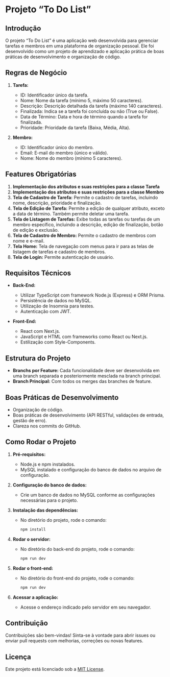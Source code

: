 # Projeto “To Do List”

## Introdução

O projeto “To Do List” é uma aplicação web desenvolvida para gerenciar tarefas e membros em uma plataforma de organização pessoal. Ele foi desenvolvido como um projeto de aprendizado e aplicação prática de boas práticas de desenvolvimento e organização de código.

## Regras de Negócio

1. **Tarefa:**
   - ID: Identificador único da tarefa.
   - Nome: Nome da tarefa (mínimo 5, máximo 50 caracteres).
   - Descrição: Descrição detalhada da tarefa (máximo 140 caracteres).
   - Finalizada: Indica se a tarefa foi concluída ou não (True ou False).
   - Data de Término: Data e hora de término quando a tarefa for finalizada.
   - Prioridade: Prioridade da tarefa (Baixa, Média, Alta).

2. **Membro:**
   - ID: Identificador único do membro.
   - Email: E-mail do membro (único e válido).
   - Nome: Nome do membro (mínimo 5 caracteres).

## Features Obrigatórias

1. **Implementação dos atributos e suas restrições para a classe Tarefa**
2. **Implementação dos atributos e suas restrições para a classe Membro**
3. **Tela de Cadastro de Tarefa:** Permite o cadastro de tarefas, incluindo nome, descrição, prioridade e finalização.
4. **Tela de Edição de Tarefa:** Permite a edição de qualquer atributo, exceto a data de término. Também permite deletar uma tarefa.
5. **Tela de Listagem de Tarefas:** Exibe todas as tarefas ou tarefas de um membro específico, incluindo a descrição, edição de finalização, botão de edição e exclusão.
6. **Tela de Cadastro de Membro:** Permite o cadastro de membros com nome e e-mail.
7. **Tela Home:** Tela de navegação com menus para ir para as telas de listagem de tarefas e cadastro de membros.
8. **Tela de Login:** Permite autenticação de usuário.

## Requisitos Técnicos

- **Back-End:**
  - Utilizar TypeScript com framework Node.js (Express) e ORM Prisma.
  - Persistência de dados no MySQL.
  - Utilização de Insomnia para testes.
  - Autenticação com JWT.

- **Front-End:**
  - React com Next.js.
  - JavaScript e HTML com frameworks como React ou Next.js.
  - Estilização com Style-Components.

## Estrutura do Projeto

- **Branchs por Feature:** Cada funcionalidade deve ser desenvolvida em uma branch separada e posteriormente mesclada na branch principal.
- **Branch Principal:** Com todos os merges das branches de feature.

## Boas Práticas de Desenvolvimento

- Organização de código.
- Boas práticas de desenvolvimento (API RESTful, validações de entrada, gestão de erro).
- Clareza nos commits do GitHub.

## Como Rodar o Projeto

1. **Pré-requisitos:**
   - Node.js e npm instalados.
   - MySQL instalado e configuração do banco de dados no arquivo de configuração.

2. **Configuração do banco de dados:**
   - Crie um banco de dados no MySQL conforme as configurações necessárias para o projeto.

3. **Instalação das dependências:**
   - No diretório do projeto, rode o comando:
     ```bash
     npm install
     ```

4. **Rodar o servidor:**
   - No diretório do back-end do projeto, rode o comando:
     ```bash
     npm run dev
     ```

5. **Rodar o front-end:**
   - No diretório do front-end do projeto, rode o comando:
     ```bash
     npm run dev
     ```

6. **Acessar a aplicação:**
   - Acesse o endereço indicado pelo servidor em seu navegador.

## Contribuição

Contribuições são bem-vindas! Sinta-se à vontade para abrir issues ou enviar pull requests com melhorias, correções ou novas features.

## Licença

Este projeto está licenciado sob a [MIT License](LICENSE).

